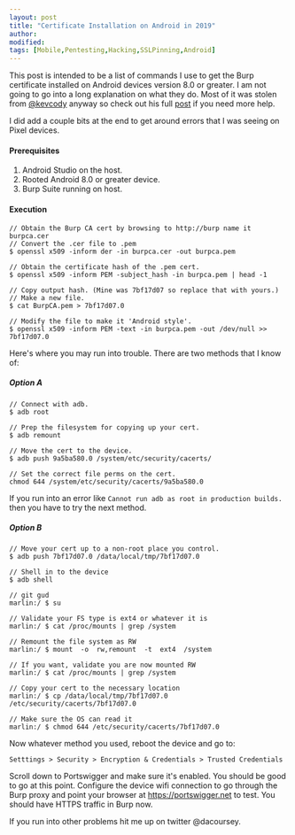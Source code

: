 ```yaml
---
layout: post
title: "Certificate Installation on Android in 2019"
author:
modified:
tags: [Mobile,Pentesting,Hacking,SSLPinning,Android]
---
```


This post is intended to be a list of commands I use to get the Burp certificate installed on Android devices version 8.0 or greater. I am not going to go into a long explanation on what they do.  Most of it was stolen from [@kevcody](https://twitter.com/kevcody) anyway so check out his full [post](https://nvisium.com/blog/2017/07/12/advantages-and-disadvantages-of-android-n-network-security-configuration.html) if you need more help.

I did add a couple bits at the end to get around errors that I was seeing on Pixel devices.

#### Prerequisites

1. Android Studio on the host.
2. Rooted Android 8.0 or greater device.
4. Burp Suite running on host.

#### Execution

```console
// Obtain the Burp CA cert by browsing to http://burp name it burpca.cer
// Convert the .cer file to .pem
$ openssl x509 -inform der -in burpca.cer -out burpca.pem

// Obtain the certificate hash of the .pem cert.
$ openssl x509 -inform PEM -subject_hash -in burpca.pem | head -1

// Copy output hash. (Mine was 7bf17d07 so replace that with yours.)
// Make a new file.
$ cat BurpCA.pem > 7bf17d07.0

// Modify the file to make it 'Android style'.
$ openssl x509 -inform PEM -text -in burpca.pem -out /dev/null >> 7bf17d07.0
```

Here's where you may run into trouble.  There are two methods that I know of:

##### Option A

```console
// Connect with adb.
$ adb root

// Prep the filesystem for copying up your cert.
$ adb remount

// Move the cert to the device.
$ adb push 9a5ba580.0 /system/etc/security/cacerts/

// Set the correct file perms on the cert.
chmod 644 /system/etc/security/cacerts/9a5ba580.0
```

If you run into an error like `Cannot run adb as root in production builds.` then you have to try the next method.

##### Option B

```console
// Move your cert up to a non-root place you control.
$ adb push 7bf17d07.0 /data/local/tmp/7bf17d07.0

// Shell in to the device
$ adb shell

// git gud
marlin:/ $ su

// Validate your FS type is ext4 or whatever it is
marlin:/ $ cat /proc/mounts | grep /system

// Remount the file system as RW
marlin:/ $ mount  -o  rw,remount  -t  ext4  /system

// If you want, validate you are now mounted RW
marlin:/ $ cat /proc/mounts | grep /system

// Copy your cert to the necessary location
marlin:/ $ cp /data/local/tmp/7bf17d07.0 /etc/security/cacerts/7bf17d07.0

// Make sure the OS can read it
marlin:/ $ chmod 644 /etc/security/cacerts/7bf17d07.0
```

Now whatever method you used, reboot the device and go to:

`Setttings > Security > Encryption & Credentials > Trusted Credentials`

Scroll down to Portswigger and make sure it's enabled. You should be good to go at this point. Configure the device wifi connection to go through the Burp proxy and point your browser at https://portswigger.net to test. You should have HTTPS traffic in Burp now.

If you run into other problems hit me up on twitter @dacoursey.